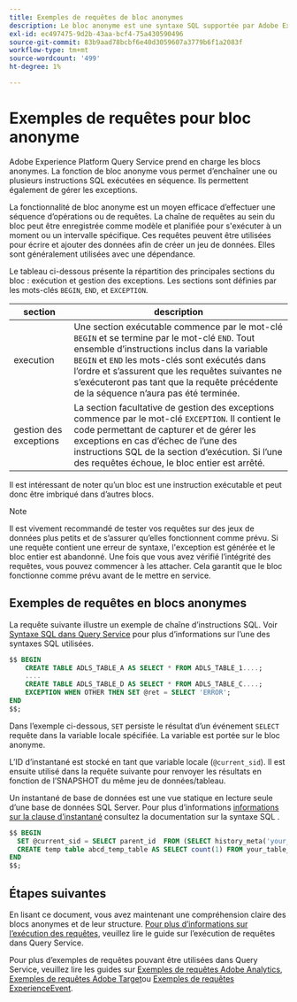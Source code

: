 ```yaml
---
title: Exemples de requêtes de bloc anonymes
description: Le bloc anonyme est une syntaxe SQL supportée par Adobe Experience Platform Query Service, qui permet d'exécuter efficacement une séquence de requêtes.
exl-id: ec497475-9d2b-43aa-bcf4-75a430590496
source-git-commit: 83b9aad78bcbf6e40d3059607a3779b6f1a2083f
workflow-type: tm+mt
source-wordcount: '499'
ht-degree: 1%

---
```


# Exemples de requêtes pour bloc anonyme

Adobe Experience Platform Query Service prend en charge les blocs anonymes. La fonction de bloc anonyme vous permet d’enchaîner une ou plusieurs instructions SQL exécutées en séquence. Ils permettent également de gérer les exceptions.

La fonctionnalité de bloc anonyme est un moyen efficace d’effectuer une séquence d’opérations ou de requêtes. La chaîne de requêtes au sein du bloc peut être enregistrée comme modèle et planifiée pour s&#39;exécuter à un moment ou un intervalle spécifique. Ces requêtes peuvent être utilisées pour écrire et ajouter des données afin de créer un jeu de données. Elles sont généralement utilisées avec une dépendance.

Le tableau ci-dessous présente la répartition des principales sections du bloc : exécution et gestion des exceptions. Les sections sont définies par les mots-clés `BEGIN`, `END`, et `EXCEPTION`.

| section | description |
|---|---|
| execution | Une section exécutable commence par le mot-clé `BEGIN` et se termine par le mot-clé `END`. Tout ensemble d’instructions inclus dans la variable `BEGIN` et `END` les mots-clés sont exécutés dans l’ordre et s’assurent que les requêtes suivantes ne s’exécuteront pas tant que la requête précédente de la séquence n’aura pas été terminée. |
| gestion des exceptions | La section facultative de gestion des exceptions commence par le mot-clé `EXCEPTION`. Il contient le code permettant de capturer et de gérer les exceptions en cas d’échec de l’une des instructions SQL de la section d’exécution. Si l’une des requêtes échoue, le bloc entier est arrêté. |

Il est intéressant de noter qu’un bloc est une instruction exécutable et peut donc être imbriqué dans d’autres blocs.

>[!NOTE]
>
> Il est vivement recommandé de tester vos requêtes sur des jeux de données plus petits et de s’assurer qu’elles fonctionnent comme prévu. Si une requête contient une erreur de syntaxe, l&#39;exception est générée et le bloc entier est abandonné. Une fois que vous avez vérifié l’intégrité des requêtes, vous pouvez commencer à les attacher. Cela garantit que le bloc fonctionne comme prévu avant de le mettre en service.

## Exemples de requêtes en blocs anonymes

La requête suivante illustre un exemple de chaîne d’instructions SQL. Voir [Syntaxe SQL dans Query Service](../sql/syntax.md) pour plus d’informations sur l’une des syntaxes SQL utilisées.

```SQL
$$ BEGIN
    CREATE TABLE ADLS_TABLE_A AS SELECT * FROM ADLS_TABLE_1....;
    ....
    CREATE TABLE ADLS_TABLE_D AS SELECT * FROM ADLS_TABLE_C....; 
    EXCEPTION WHEN OTHER THEN SET @ret = SELECT 'ERROR';
END
$$;
```

Dans l’exemple ci-dessous, `SET` persiste le résultat d’un événement `SELECT` requête dans la variable locale spécifiée. La variable est portée sur le bloc anonyme.

L’ID d’instantané est stocké en tant que variable locale (`@current_sid`). Il est ensuite utilisé dans la requête suivante pour renvoyer les résultats en fonction de l’SNAPSHOT du même jeu de données/tableau.

Un instantané de base de données est une vue statique en lecture seule d’une base de données SQL Server. Pour plus d’informations [informations sur la clause d’instantané](../sql/syntax.md#SNAPSHOT-clause) consultez la documentation sur la syntaxe SQL .

```SQL
$$ BEGIN                                             
  SET @current_sid = SELECT parent_id  FROM (SELECT history_meta('your_table_name')) WHERE  is_current = true;
  CREATE temp table abcd_temp_table AS SELECT count(1) FROM your_table_name  SNAPSHOT SINCE @current_sid;                                                                                           
END
$$;
```

## Étapes suivantes

En lisant ce document, vous avez maintenant une compréhension claire des blocs anonymes et de leur structure. [Pour plus d’informations sur l’exécution des requêtes](./writing-queries.md), veuillez lire le guide sur l’exécution de requêtes dans Query Service.

Pour plus d’exemples de requêtes pouvant être utilisées dans Query Service, veuillez lire les guides sur [Exemples de requêtes Adobe Analytics](./adobe-analytics.md), [Exemples de requêtes Adobe Target](./adobe-target.md)ou [Exemples de requêtes ExperienceEvent](./experience-event-queries.md).
